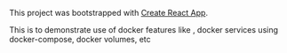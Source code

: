 This project was bootstrapped with [Create React App](https://github.com/facebookincubator/create-react-app).

This is to demonstrate use of docker features like , docker services using docker-compose, docker volumes, etc